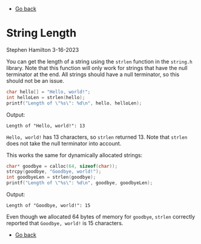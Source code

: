 - [Go back](README.md)

# String Length
Stephen Hamilton
3-16-2023

You can get the length of a string using the `strlen` function in the `string.h` library.
Note that this function will only work for strings that have the null terminator at the end.
All strings should have a null terminator, so this should not be an issue.
```c
char hello[] = "Hello, world!";
int helloLen = strlen(hello);
printf("Length of \"%s\": %d\n", hello, helloLen);
```
Output:
```
Length of "Hello, world!": 13
```
`Hello, world!` has 13 characters, so `strlen` returned 13.
Note that `strlen` does not take the null terminator into account.

This works the same for dynamically allocated strings:
```c
char* goodbye = calloc(64, sizeof(char));
strcpy(goodbye, "Goodbye, world!");
int goodbyeLen = strlen(goodbye);
printf("Length of \"%s\": %d\n", goodbye, goodbyeLen);
```
Output:
```
Length of "Goodbye, world!": 15
```
Even though we allocated 64 bytes of memory for `goodbye`,
`strlen` correctly reported that `Goodbye, world!` is 15 characters.

- [Go back](README.md)